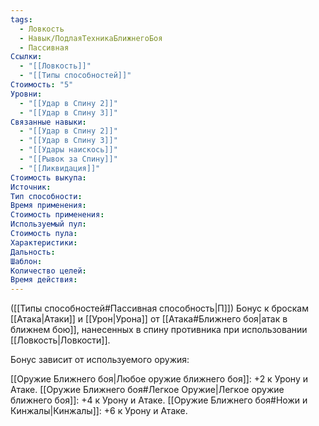 ```yaml
---
tags:
  - Ловкость
  - Навык/ПодлаяТехникаБлижнегоБоя
  - Пассивная
Ссылки:
  - "[[Ловкость]]"
  - "[[Типы способностей]]"
Стоимость: "5"
Уровни:
  - "[[Удар в Спину 2]]"
  - "[[Удар в Спину 3]]"
Связанные навыки:
  - "[[Удар в Спину 2]]"
  - "[[Удар в Спину 3]]"
  - "[[Удары наискось]]"
  - "[[Рывок за Спину]]"
  - "[[Ликвидация]]"
Стоимость выкупа:
Источник:
Тип способности:
Время применения:
Стоимость применения:
Используемый пул:
Стоимость пула:
Характеристики:
Дальность:
Шаблон:
Количество целей:
Время действия:
---
```

([[Типы способностей#Пассивная способность|П]]) Бонус к броскам [[Атака|Атаки]] и [[Урон|Урона]] от [[Атака#Ближнего боя|атак в ближнем бою]], нанесенных в спину противника при использовании [[Ловкость|Ловкости]].

Бонус зависит от используемого оружия:

[[Оружие Ближнего боя|Любое оружие ближнего боя]]: +2 к Урону и Атаке.
[[Оружие Ближнего боя#Легкое Оружие|Легкое оружие ближнего боя]]: +4 к Урону и Атаке.
[[Оружие Ближнего боя#Ножи и Кинжалы|Кинжалы]]: +6 к Урону и Атаке. 